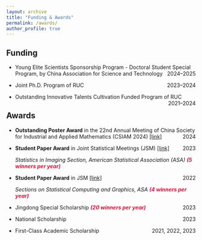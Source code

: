 ```yaml
---
layout: archive
title: "Funding & Awards"
permalink: /awards/
author_profile: true
---
```


Funding
------
* Young Elite Scientists Sponsorship Program - Doctoral Student Special Program, by China Association for Science and Technology <span style="float:right">2024–2025</span> 
  
* Joint Ph.D. Program of RUC <span style="float:right">2023–2024</span> 

* Outstanding Innovative Talents Cultivation Funded Program of RUC <span style="float:right">2021–2024</span> 
  

Awards
------
* **Outstanding Poster Award** in the 22nd Annual Meeting of China Society for Industrial and Applied Mathematics (CSIAM 2024) [[link]](https://mp.weixin.qq.com/s/ffKNLItqx5vv-P0r3Yd2QQ) <span style="float:right">2024</span>

* **Student Paper Award** in Joint Statistical Meetings (JSM) [[link]](https://mp.weixin.qq.com/s/5Xuaovwq_I467Vmfq9KxkA) <span style="float:right">2023</span>

    *Statistics in Imaging Section, American Statistical Association (ASA) <font color=Crimson><b>(5 winners per year)</b></font>* 

* **Student Paper Award** in JSM [[link]](https://mp.weixin.qq.com/s/1tfq0-pCQmfgoUe_m3aHaQ) <span style="float:right">2022</span>

    *Sections on Statistical Computing and Graphics, ASA <font color=Crimson><b>(4 winners per year)</b></font>* 

* Jingdong Special Scholarship <span style="float:right">2023</span>
    *<font color=Crimson><b>(20 winners per year)</b></font>*

* National Scholarship <span style="float:right">2023</span>

* First-Class Academic Scholarship <span style="float:right">2021, 2022, 2023</span> 
